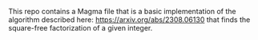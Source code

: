 This repo contains a Magma file that is a basic implementation of the algorithm described here: https://arxiv.org/abs/2308.06130 that finds the square-free factorization of a given integer.
